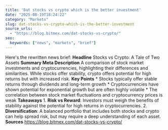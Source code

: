 ```yaml
---
title: 'Dat stocks vs crypto which is the better investment'
date: "2025-08-19T18:24:22"
category: "Markets"
slug: dat-stocks-vs-crypto-which-is-the-better-investment
source_urls:
  - "https://blog.bitmex.com/dat-stocks-vs-crypto/"
seo:
  keywords: ["news", "markets", "brief"]
---
```

Here's the rewritten news brief:  **Headline** Stocks vs Crypto: A Tale of Two Assets  **Summary Meta Description** A comparison of stock market investments and cryptocurrencies, highlighting their differences and similarities. While stocks offer stability, crypto offers potential for high returns but with increased risk.  **Key Points**  * Stocks typically offer stable returns through dividends and long-term growth * Cryptocurrencies have shown potential for exponential growth but are often highly volatile * The correlation between stock market fluctuations and cryptocurrency prices is weak  **Takeaways**  1. **Risk vs Reward**: Investors must weigh the benefits of stability against the potential for high returns in cryptocurrencies. 2. **Diversification**: A balanced portfolio that includes both stocks and crypto can help spread risk, but may require a deep understanding of each asset.  **Sources** https://blog.bitmex.com/dat-stocks-vs-crypto/ 
